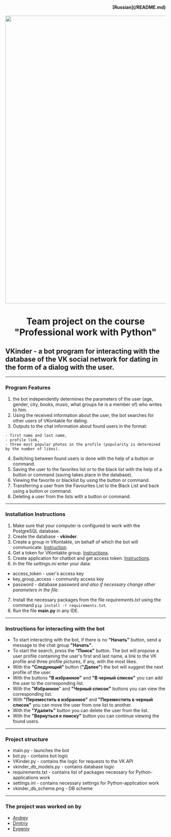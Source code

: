 <h4 align="right">[Russian](/README.md)</h4> 

<div id="header" align="center">
  <img src="https://webmg.ru/wp-content/uploads/2022/11/4Nm6Pw35ux8.jpg" width="900"/>
</div>

<h1 align="center">Team project on the course "Professional work with Python"</h1>

## VKinder - a bot program for interacting with the database of the VK social network for dating in the form of a dialog with the user.

---

### Program Features

1. the bot independently determines the parameters of the user (age, gender, city, books, music, what groups he is a member of) who writes to him.
2. Using the received information about the user, the bot searches for other users of VKontakte for dating.
3. Outputs to the chat information about found users in the format:
```
- first name and last name,
- profile link,
- three most popular photos in the profile (popularity is determined by the number of likes).
```
4. Switching between found users is done with the help of a button or command.
5. Saving the user to the favorites list or to the black list with the help of a button or command (saving takes place in the database).
6. Viewing the favorite or blacklist by using the button or command.
7. Transferring a user from the Favourites List to the Black List and back using a button or command.
8. Deleting a user from the lists with a button or command.

------
  
### Installation Instructions

1. Make sure that your computer is configured to work with the PostgreSQL database. 
2. Create the database - **vkinder**.
3. Create a group in VKontakte, on behalf of which the bot will communicate. [Instruction](https://postium.ru/kak-sozdat-gruppu-v-kontakte/).
4. Get a token for VKontakte group. [Instructions](https://github.com/AntistesEM/VKinder_team_coursework/blob/main/task/group_settings.md).
5. Create application for chatbot and get access token. [Instructions](https://docs.google.com/document/d/1_xt16CMeaEir-tWLbUFyleZl6woEdJt-7eyva1coT3w/edit?usp=sharing).
6. In the file _settings.ini_ enter your data:
- access_token - user's access key
- key_group_access - community access key
- password - database password
   _and also if necessary change other parameters in the file._
7. Install the necessary packages from the file _requirements.txt_ using the command `pip install -r requirements.txt`.
8. Run the file **main.py** in any IDE.

------

### Instructions for interacting with the bot

- To start interacting with the bot, if there is no **"Начать"** button, send a message to the chat group **"Начать"**.
- To start the search, press the **"Поиск"** button. The bot will propose a user profile containing the user's first and last name, a link to the VK profile and three profile pictures, if any, with the most likes.
- With the **"Следующий"** button (**"Далее"**) the bot will suggest the next profile of the user.
- With the buttons **"В избранное"** and **"В черный список"** you can add the user to the corresponding list.
- With the **"Избранное**" and **"Черный список"** buttons you can view the corresponding list.
- With **"Переместить в избранное"** and **"Переместить в черный список"** you can move the user from one list to another.
- With the **"Удалить"** button you can delete the user from the list.
- With the **"Вернуться к поиску"** button you can continue viewing the found users.

------

### Project structure

* main.py - launches the bot
* bot.py - contains bot logic
* VKinder.py - contains the logic for requests to the VK API
* vkinder_db_models.py - contains database logic
* requirements.txt - contains list of packages necessary for Python-applications work
* settings.ini - contains necessary settings for Python-application work
* vkinder_db_scheme.png - DB scheme

------

### The project was worked on by

* [Andrey](https://github.com/Jamesmobile16) 
* [Dmitriy](https://github.com/dmitrykhay) 
* [Evgeniy](https://github.com/AntistesEM)




